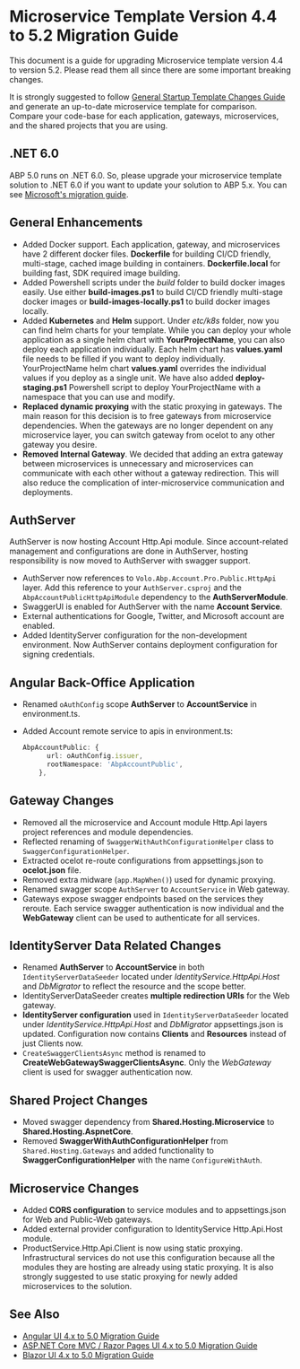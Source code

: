 # Microservice Template Version 4.4 to 5.2 Migration Guide

This document is a guide for upgrading Microservice template version 4.4 to version 5.2. Please read them all since there are some important breaking changes. 

 It is strongly suggested to follow [General Startup Template Changes Guide](https://github.com/abpframework/abp/blob/dev/docs/en/Migration-Guides/Upgrading-Startup-Template.md) and generate an up-to-date microservice template for comparison. Compare your code-base for each application, gateways, microservices, and the shared projects that you are using.

## .NET 6.0

ABP 5.0 runs on .NET 6.0. So, please upgrade your microservice template solution to .NET 6.0 if you want to update your solution to ABP 5.x. You can see [Microsoft's migration guide](https://docs.microsoft.com/en-us/aspnet/core/migration/50-to-60).

## General Enhancements

- Added Docker support. Each application, gateway, and microservices have 2 different docker files. **Dockerfile** for building CI/CD friendly, multi-stage, cached image building in containers. **Dockerfile.local** for building fast, SDK required image building. 
- Added Powershell scripts under the *build* folder to build docker images easily. Use either **build-images.ps1** to build CI/CD friendly multi-stage docker images or **build-images-locally.ps1**  to build docker images locally.
- Added **Kubernetes** and **Helm** support. Under *etc/k8s* folder, now you can find helm charts for your template. While you can deploy your whole application as a single helm chart with **YourProjectName**, you can also deploy each application individually. Each helm chart has **values.yaml** file needs to be filled if you want to deploy individually. YourProjectName helm chart **values.yaml** overrides the individual values if you deploy as a single unit. We have also added **deploy-staging.ps1** Powershell script to deploy YourProjectName with a namespace that you can use and modify.
- **Replaced dynamic proxying** with the static proxying in gateways. The main reason for this decision is to free gateways from microservice dependencies. When the gateways are no longer dependent on any microservice layer, you can switch gateway from ocelot to any other gateway you desire. 
- **Removed Internal Gateway**. We decided that adding an extra gateway between microservices is unnecessary and microservices can communicate with each other without a gateway redirection. This will also reduce the complication of inter-microservice communication and deployments.

## AuthServer

AuthServer is now hosting Account Http.Api module. Since account-related management and configurations are done in AuthServer, hosting responsibility is now moved to AuthServer with swagger support.

- AuthServer now references to `Volo.Abp.Account.Pro.Public.HttpApi` layer. Add this reference to your `AuthServer.csproj` and the `AbpAccountPublicHttpApiModule` dependency to the **AuthServerModule**.
- SwaggerUI is enabled for AuthServer with the name **Account Service**.
- External authentications for Google, Twitter, and Microsoft account are enabled. 
- Added IdentityServer configuration for the non-development environment. Now AuthServer contains deployment configuration for signing credentials.

## Angular Back-Office Application

- Renamed `oAuthConfig` scope **AuthServer** to **AccountService** in environment.ts.

- Added Account remote service to apis in environment.ts:

  ```typescript
  AbpAccountPublic: {
        url: oAuthConfig.issuer,
        rootNamespace: 'AbpAccountPublic',
      },
  ```

## Gateway Changes

- Removed all the microservice and Account module Http.Api layers project references and module dependencies.
- Reflected renaming of `SwaggerWithAuthConfigurationHelper` class to `SwaggerConfigurationHelper`. 
- Extracted ocelot re-route configurations from appsettings.json to **ocelot.json** file.
- Removed extra midware (`app.MapWhen()`) used for dynamic proxying.
- Renamed swagger scope `AuthServer` to `AccountService` in Web gateway.
- Gateways expose swagger endpoints based on the services they reroute. Each service swagger authentication is now individual and the **WebGateway** client can be used to authenticate for all services.

## IdentityServer Data Related Changes

- Renamed **AuthServer** to **AccountService** in both `IdentityServerDataSeeder` located under *IdentityService.HttpApi.Host* and *DbMigrator* to reflect the resource and the scope better.
- IdentityServerDataSeeder creates **multiple redirection URIs** for the Web gateway.
- **IdentityServer configuration** used in `IdentityServerDataSeeder` located under *IdentityService.HttpApi.Host* and *DbMigrator* appsettings.json is updated. Configuration now contains **Clients** and **Resources** instead of just Clients now.
- `CreateSwaggerClientsAsync` method is renamed to **CreateWebGatewaySwaggerClientsAsync**. Only the *WebGateway* client is used for swagger authentication now.

## Shared Project Changes

- Moved swagger dependency from **Shared.Hosting.Microservice** to **Shared.Hosting.AspnetCore**.
- Removed **SwaggerWithAuthConfigurationHelper** from `Shared.Hosting.Gateways` and added functionality to **SwaggerConfigurationHelper** with the name `ConfigureWithAuth`.

## Microservice Changes

- Added **CORS configuration** to service modules and to appsettings.json for Web and Public-Web gateways.
- Added external provider configuration to IdentityService Http.Api.Host module.
- ProductService.Http.Api.Client is now using static proxying. Infrastructural services do not use this configuration because all the modules they are hosting are already using static proxying. It is also strongly suggested to use static proxying for newly added microservices to the solution.

## See Also

* [Angular UI 4.x to 5.0 Migration Guide](https://github.com/abpframework/abp/blob/dev/docs/en/Migration-Guides/Abp-5_0-Angular.md)
* [ASP.NET Core MVC / Razor Pages UI 4.x to 5.0 Migration Guide](https://github.com/abpframework/abp/blob/dev/docs/en/Migration-Guides/Abp-5-0-MVC.md)
* [Blazor UI 4.x to 5.0 Migration Guide](https://github.com/abpframework/abp/blob/dev/docs/en/Migration-Guides/Abp-5-0-Blazor.md)
